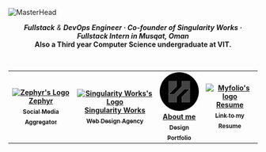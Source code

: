![MasterHead](assets/github-banner.png)

<p align="center">
  <em>
    <b>Fullstack</b> & <b>DevOps Engineer ·
    Co-founder of <b>Singularity Works</b> · <b>Fullstack Intern</b> in Musqat, Oman
  </em>
  <br>
  Also a Third year <b>Computer Science</b> undergraduate at <b>VIT</b>.
</p>

<br>

<table align="center">
  <tr>
    <td align="center">
      <a href="https://zephyyrr.in">
        <img src="https://pub-76b24982501b430f872cc299cad80a7f.r2.dev/Assets/zephyr-logo.png" alt="Zephyr's Logo" width="80px"/><br>
        <strong>Zephyr</strong><br>
        <sub>Social Media Aggregator</sub>
      </a>
    </td>
<!--     <td align="center">
      <a href="https://zephyyrr.in">
        <img src="https://pub-76b24982501b430f872cc299cad80a7f.r2.dev/Assets/zeph.png" alt="Zeph AI" width="80px"/><br>
        <strong>Zeph AI (WIP)</strong><br>
        <sub>Your Companion for Zephyr</sub>
      </a>
    </td> -->
    <td align="center">
      <a href="https://singularityworks.xyz">
        <img src="https://pub-a90e61d1277c4fd5a8e05c37814221e5.r2.dev/singularity-icon.svg" alt="Singularity Works's Logo" width="80px"/><br>
        <strong>Singularity Works</strong><br>
        <sub>Web Design Agency</sub>
      </a>
    </td>
    <td align="center">
      <a href="https://folio.zephyyrr.in">
        <img src="https://github.com/parazeeknova/myfolio-v2/blob/main/.github/assets/apple-touch-icon.png?raw=true" alt="Myfolio's logo" width="80px"/><br>
        <strong>About me</strong><br>
        <sub>Design Portfolio</sub>
      </a>
    </td>
    <td align="center">
      <a href="https://share.zephyyrr.in/s/resume">
        <img src="https://pub-a90e61d1277c4fd5a8e05c37814221e5.r2.dev/placeholder.png" alt="Myfolio's logo" width="80px"/><br>
        <strong>Resume</strong><br>
        <sub>Link to my Resume</sub>
      </a>
    </td>
  </tr>
</table>
